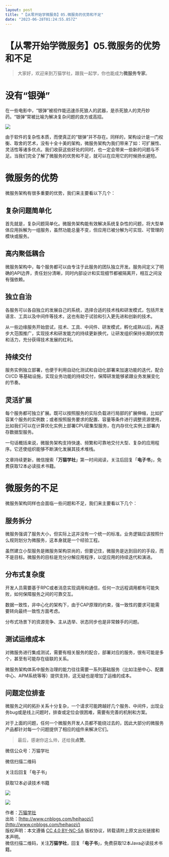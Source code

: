 ```yaml
---
layout: post
title: "【从零开始学微服务】05.微服务的优势和不足"
date: "2023-06-28T01:24:55.857Z"
---
```

【从零开始学微服务】05.微服务的优势和不足
======================

> 大家好，欢迎来到万猫学社，跟我一起学，你也能成为**微服务专家**。

没有“银弹”
======

在一些电影中，“银弹”被视作能迅速杀死狼人的武器，是杀死狼人的灵丹妙药。“银弹”常被比喻为解决复杂问题的良方或高招。

![](https://img2023.cnblogs.com/blog/145687/202306/145687-20230628082036890-1205172708.png)

由于软件的复杂性本质，而使真正的“银弹”并不存在。同样的，架构设计是一门权衡、取舍的艺术，没有十全十美的架构，微服务架构为我们带来了如：可扩展性、灵活性等诸多优点。我们收获这些好处的同时，也一定会带来一些新的问题与不足。当我们完全了解了微服务的优势和不足，就可以在应用它的时候扬长避短。

微服务的优势
======

微服务架构有很多重要的优势，我们来主要看以下几个：

复杂问题简单化
-------

首先就是，复杂问题简单化。微服务架构能有效解决系统复杂性的问题，将大型单体应用拆解为一组服务，虽然功能总量不变，但应用已被分解为可实现、可管理的模块或服务。

高内聚低耦合
------

微服务架构中，每个服务都可以由专注于此服务的团队独立开发。服务间定义了明确的API边界，责任划分清晰，同时内部设计和实现细节都被隔离开，相互之间没有强依赖。

独立自治
----

各服务可以各自独立的发展自己的系统，选择合适的技术栈和研发模式，包括开发语言、工具以及中间件等技术，这也有助于试验和引入更先进和创新的技术。

从一些边缘服务开始尝试，技术、工具、中间件、研发模式，孵化成熟以后，再逐步大范围推广，实现技术和研发能力的持续更新换代，让研发组织保持长期的优势和活力，充分获得技术发展的红利。

持续交付
----

服务实例独立部署，也便于利用自动化测试和自动化部署来加速功能的迭代，配合 CI/CD 等基础设施，实现业务功能的持续交付，保障研发能够紧跟业务发展变化的节奏。

灵活扩展
----

每个服务都可独立扩展。既可以按照服务的实际负载进行局部的扩展伸缩，比如扩容某个服务的实例数；或者按照服务要求的配置、容量等条件进行调整资源使用，比如我们可以在计算优化实例上部署CPU密集型服务，在内存优化实例上部署内存数据型服务。

一句话概括来说，微服务架构支持快速、频繁和可靠地交付大型、复杂的应用程序。它还使组织能够不断演化发展其技术堆栈。

文章持续更新，微信搜索「**万猫学社**」第一时间阅读，关注后回复「**电子书**」，免费获取12本必读技术书籍。

微服务的不足
======

微服务架构同样也会面临一些问题和不足，我们来主要看以下几个：

服务拆分
----

微服务强调了服务大小，但实际上这并没有一个统一的标准。业务逻辑应该按照什么规则划分为微服务，这本身就是一个经验工程。

虽然建立小型服务是微服务架构崇尚的，但要记住，微服务是达到目的的手段，而不是目标。微服务的目标是充分分解应用程序，以促应用的持续迭代和演进。

分布式复杂度
------

开发人员需要基于RPC或者消息实现调用和通信，任何一次远程调用都有可能失败，如何保障服务之间的可靠交互。

数据一致性，非中心化的架构下，由于CAP原理的约束，强一致性的要求可能需要转向最终一致性方面考虑。

分布式场景下的资源竞争、主从选举、状态同步也是非常棘手的问题。

测试运维成本
------

对微服务进行集成测试，需要有相关服务的配合，部署对应的服务，很有可能是多个，甚至有可能存在级联的关系。

微服务架构体系中服务治理的能力往往需要一系列基础服务（比如注册中心、配置中心、APM系统等等）提供支持，这无疑也是增加了运维的成本。

问题定位排查
------

微服务之间的拓扑关系十分复杂，一个请求可能跨越好几个服务、中间件，出现业务bug或是线上问题时，排查或定位会很困难，需要有完善的机制和方案。

对于上面的问题，任何一个微服务开发人员都不能绕过去的，因此大部分的微服务产品都针对每一个问题提供了相应的组件来解决它们。

> 最后，感谢你这么帅，还给我**点赞**。

微信公众号：万猫学社

微信扫描二维码

关注后回复「电子书」

获取12本必读技术书籍

![](https://images.cnblogs.com/cnblogs_com/heihaozi/1575453/o_onemore.jpg)

![](https://images.cnblogs.com/cnblogs_com/heihaozi/1575453/o_onemore.jpg)

作者：[万猫学社](http://www.cnblogs.com/heihaozi/)  
出处：[http://www.cnblogs.com/heihaozi/](http://www.cnblogs.com/heihaozi/)  
版权声明：本文遵循 [CC 4.0 BY-NC-SA](http://creativecommons.org/licenses/by-nc-sa/4.0/) 版权协议，转载请附上原文出处链接和本声明。  
微信扫描二维码，关注**万猫学社**，回复「**电子书**」，免费获取12本Java必读技术书籍。